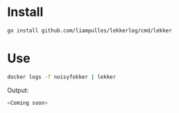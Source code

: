 # Install

```bash
go install github.com/liampulles/lekkerlog/cmd/lekker
```

# Use

```bash
docker logs -f noisyfokker | lekker
```

Output:
```bash
<Coming soon>
```